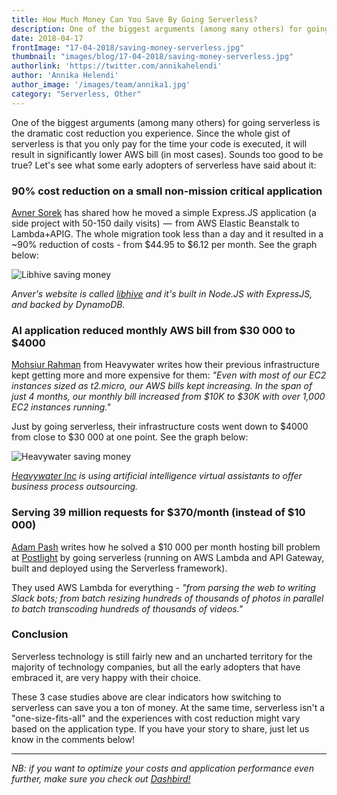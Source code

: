 ```yaml
---
title: How Much Money Can You Save By Going Serverless?
description: One of the biggest arguments (among many others) for going serverless is the dramatic cost reduction you experience.
date: 2018-04-17
frontImage: "17-04-2018/saving-money-serverless.jpg"
thumbnail: "images/blog/17-04-2018/saving-money-serverless.jpg"
authorlink: 'https://twitter.com/annikahelendi'
author: 'Annika Helendi'
author_image: '/images/team/annika1.jpg'
category: "Serverless, Other"
---
```


One of the biggest arguments (among many others) for going serverless is the dramatic cost reduction you experience. Since the whole gist of serverless is that you only pay for the time your code is executed, it will result in significantly lower AWS bill (in most cases). Sounds too good to be true? Let's see what some early adopters of serverless have said about it:


### 90% cost reduction on a small non-mission critical application ###


<a href="https://medium.freecodecamp.org/how-i-cut-my-aws-bill-by-90-35c937596f0c" target=\_blank>Avner Sorek</a> has shared how he moved a simple Express.JS application (a side project with 50-150 daily visits)  —  from AWS Elastic Beanstalk to Lambda+APIG. The whole migration took less than a day and it resulted in a ~90% reduction of costs - from $44.95 to $6.12 per month. See the graph below:


![Libhive saving money](/images/blog/17-04-2018/libhive-aws-cost.png)


*Anver's website is called <a href="https://www.libhive.com/" target=\_blank>libhive</a> and it's built in Node.JS with ExpressJS, and backed by DynamoDB.*


### AI application reduced monthly AWS bill from $30 000 to $4000 ###


<a href="https://read.acloud.guru/how-going-serverless-helped-us-reduce-costs-by-70-255adb87b093" target=\_blank>Mohsiur Rahman</a> from Heavywater writes how their previous infrastructure kept getting more and more expensive for them: *"Even with most of our EC2 instances sized as t2.micro, our AWS bills kept increasing. In the span of just 4 months, our monthly bill increased from $10K to $30K with over 1,000 EC2 instances running."*


Just by going serverless, their infrastructure costs went down to $4000 from close to $30 000 at one point. See the graph below:


![Heavywater saving money](/images/blog/17-04-2018/serverless-cost-reduction-heavywater.png)


*<a href="https://www.heavywater.com/" target=\_blank>Heavywater Inc</a> is using artificial intelligence virtual assistants to offer business process outsourcing.*


### Serving 39 million requests for $370/month (instead of $10 000) ###


<a href="https://trackchanges.postlight.com/serving-39-million-requests-for-370-month-or-how-we-reduced-our-hosting-costs-by-two-orders-of-edc30a9a88cd" target=\_blank>Adam Pash</a> writes how he solved a $10 000 per month hosting bill problem at <a href="https://postlight.com/" target=\_blank>Postlight</a> by going serverless (running on AWS Lambda and API Gateway, built and deployed using the Serverless framework).


They used AWS Lambda for everything -  *"from parsing the web to writing Slack bots; from batch resizing hundreds of thousands of photos in parallel to batch transcoding hundreds of thousands of videos."*

### Conclusion ###

Serverless technology is still fairly new and an uncharted territory for the majority of technology companies, but all the early adopters that have embraced it, are very happy with their choice.


These 3 case studies above are clear indicators how switching to serverless can save you a ton of money. At the same time, serverless isn't a "one-size-fits-all" and the experiences with cost reduction might vary based on the application type. If you have your story to share,  just let us know in the comments below!

---
*NB: if you want to optimize your costs and application performance even further, make sure you check out [Dashbird!](https://dashbird.io)*
